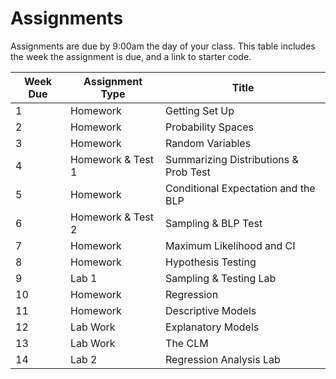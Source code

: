 # Assignments 

Assignments are due by 9:00am the day of your class. This table includes the week the assignment is due, and a link to starter code.

| Week Due | Assignment Type     | Title                                 |
|----------|---------------------|---------------------------------------|
| 1        | Homework            | Getting Set Up                        | 
| 2        | Homework            | Probability Spaces                    | 
| 3        | Homework            | Random Variables                      | 
| 4        | Homework & Test 1   | Summarizing Distributions & Prob Test | 
| 5        | Homework            | Conditional Expectation and the BLP   | 
| 6        | Homework & Test 2   | Sampling & BLP Test                   | 
| 7        | Homework            | Maximum Likelihood and CI             |
| 8        | Homework            | Hypothesis Testing                    |
| 9        | Lab 1               | Sampling & Testing Lab                |
| 10       | Homework            | Regression                            |
| 11       | Homework            | Descriptive Models                    | 
| 12       | Lab Work            | Explanatory Models                    | 
| 13       | Lab Work            | The CLM                               | 
| 14       | Lab 2               | Regression Analysis Lab               | 